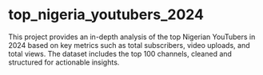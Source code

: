 # top_nigeria_youtubers_2024
This project provides an in-depth analysis of the top Nigerian YouTubers in 2024 based on key metrics such as total subscribers, video uploads, and total views. The dataset includes the top 100 channels, cleaned and structured for actionable insights.
